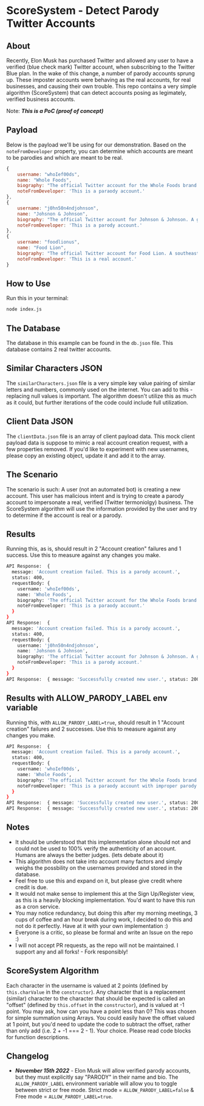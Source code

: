 # ScoreSystem - Detect Parody Twitter Accounts

## About

Recently, Elon Musk has purchased Twitter and allowed any user to have a verified (blue check mark) Twitter account, when subscribing to the Twitter Blue plan. In the wake of this change, a number of parody accounts sprung up. These imposter accounts were behaving as the real accounts, for real businesses, and causing their own trouble. This repo contains a very simple algorithm (ScoreSystem) that can detect accounts posing as legimately, verified business accounts.

Note: ***This is a PoC (proof of concept)***

## Payload

Below is the payload we'll be using for our demonstration. Based on the ```noteFromDeveloper``` property, you can determine which accounts are meant to be parodies and which are meant to be real.

```javascript
{
    username: "whoIef00ds",
    name: "Whole Foods",
    biography: "The official Twitter account for the Whole Foods brand. Parody.",
    noteFromDeveloper: 'This is a paraody account.'
},
{
    username: "j0hn50n4ndjohnson",
    name: "Johsnon & Johnson",
    biography: "The official Twitter account for Johnson & Johnson. A global leader in healthcare. Parody.",
    noteFromDeveloper: 'This is a parody account.'
},
{
    username: "foodlionus",
    name: "Food Lion",
    biography: "The official Twitter account for Food Lion. A southeastern grocery store chain.",
    noteFromDeveloper: 'This is a real account.'
}
```

## How to Use

Run this in your terminal:

```bash
node index.js
```

## The Database

The database in this example can be found in the ```db.json``` file. This database contains 2 real twitter accounts.

## Similar Characters JSON

The ```similarCharacters.json``` file is a very simple key value pairing of similar letters and numbers, commonly used on the internet. You can add to this - replacing null values is important. The algorithm doesn't utilize this as much as it could, but further iterations of the code could include full utilization.

## Client Data JSON

The ```clientData.json``` file is an array of client payload data. This mock client payload data is suppose to mimic a real account creation request, with a few properties removed. If you'd like to experiment with new usernames, please copy an existing object, update it and add it to the array.

## The Scenario

The scenario is such: A user (not an automated bot) is creating a new account. This user has malicious intent and is trying to create a parody account to impersonate a real, verified (Twitter termoniolgy) business. The ScoreSystem algorithm will use the information provided by the user and try to determine if the account is real or a parody.

## Results

Running this, as is, should result in 2 "Account creation" failures and 1 success. Use this to measure against any changes you make.

```bash
API Response:  {
  message: 'Account creation failed. This is a parody account.',
  status: 400,
  requestBody: {
    username: 'whoIef00ds',
    name: 'Whole Foods',
    biography: 'The official Twitter account for the Whole Foods brand. Parody.',
    noteFromDeveloper: 'This is a paraody account.'
  }
}
API Response:  {
  message: 'Account creation failed. This is a parody account.',
  status: 400,
  requestBody: {
    username: 'j0hn50n4ndjohnson',
    name: 'Johsnon & Johnson',
    biography: 'The official Twitter account for Johnson & Johnson. A global leader in healthcare. Parody.',
    noteFromDeveloper: 'This is a parody account.'
  }
}
API Response:  { message: 'Successfully created new user.', status: 200 }
```

## Results with ALLOW_PARODY_LABEL env variable

Running this, with ```ALLOW_PARODY_LABEL=true```, should result in 1 "Account creation" failures and 2 successes. Use this to measure against any changes you make.

```bash
API Response:  {
  message: 'Account creation failed. This is a parody account.',
  status: 400,
  requestBody: {
    username: 'whoIef00ds',
    name: 'Whole Foods',
    biography: 'The official Twitter account for the Whole Foods brand. Parody.',
    noteFromDeveloper: 'This is a paraody account with improper parody labels.'
  }
}
API Response:  { message: 'Successfully created new user.', status: 200 }
API Response:  { message: 'Successfully created new user.', status: 200 }
```

## Notes

- It should be understood that this implementation alone should not and could not be used to 100% verify the authenticity of an account. Humans are always the better judges. (lets debate about it)
- This algorithm does not take into account many factors and simply weighs the possbility on the usernames provided and stored in the database.
- Feel free to use this and expand on it, but please give credit where credit is due.
- It would not make sense to implement this at the Sign Up/Register view, as this is a heavily blocking implementation. You'd want to have this run as a cron service.
- You may notice redundancy, but doing this after my morning meetings, 3 cups of coffee and an hour break during work, I decided to do this and not do it perfectly. Have at it with your own implementation :)
- Everyone is a critic, so please be formal and write an Issue on the repo :)
- I will not accept PR requests, as the repo will not be maintained. I support any and all forks! - Fork responsibly!

## ScoreSystem Algorithm

Each character in the username is valued at 2 points (defined by ```this.charValue``` in the ```constructor```). Any character that is a replacement (similar) character to the character that should be expected is called an "offset" (defined by ```this.offset``` in the ```constructor```), and is valued at -1 point. You may ask, how can you have a point less than 0? This was chosen for simple summation using Arrays. You could easily have the offset valued at 1 point, but you'd need to update the code to subtract the offset, rather than only add (i.e. 2 + -1 === 2 - 1). Your choice. Please read code blocks for function descriptions.

## Changelog

- ***November 15th 2022*** - Elon Musk will allow verified parody accounts, but they must explicitly say "PARODY" in their name and bio. The ```ALLOW_PARODY_LABEL``` environment variable will allow you to toggle between strict or free mode. Strict mode = ```ALLOW_PARODY_LABEL=false``` & Free mode = ```ALLOW_PARODY_LABEL=true```.
